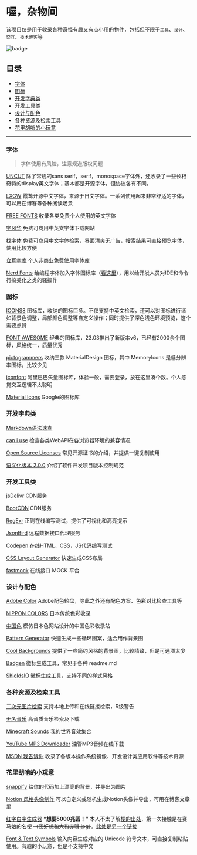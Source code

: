 # 喔，杂物间

该项目仅是用于收录各种奇怪有趣又有点小用的物件，包括但不限于`工具`、`设计`、`交互`、`技术博客`等

![badge](https://img.shields.io/badge/State-useless-orange?style=for-the-badge)

<h2 id='catalog'>目录</h2>

- [字体](#fonts)
- [图标](#icons)
- [开发字典类](#reference-books)
- [开发工具类](#dev-tools)
- [设计与配色](#design)
- [各种资源及检索工具](#resources)
- [花里胡哨的小玩意](#toys)

---
<h3 id='fonts'>字体</h3>

> 字体使用有风险，注意规避版权问题

[UNCUT](https://uncut.wtf/) 除了常规的sans serif，serif，monospace字体外，还收录了一些长相奇特的display英文字体；基本都是开源字体，但协议各有不同。

[LXGW](https://lxgw.github.io/) 霞鹜开源中文字体，来源于日文字体。一系列使用起来非常舒适的字体，可以用在博客等各种阅读场景

[FREE FONTS](https://www.freefonts.io/) 收录各类免费个人使用的英文字体

[字风华](https://www.zifh.com/) 免费可商用中英文字体下载网站

[找字体](https://zfont.cn/) 免费可商用中文字体检索，界面清爽无广告，搜索结果可直接预览字体，使用比较方便

[仓耳字库](http://tsanger.cn/) 个人非商业免费使用字体库

[Nerd Fonts](https://www.nerdfonts.com/font-downloads) 给编程字体加入字体图标库（[看这里](https://www.nerdfonts.com/#home)），用以给开发人员对IDE和命令行搞美化之类的骚操作

<h3 id='icons'>图标</h3>

[ICONS8](https://icons8.com/icons) 图标库，收纳的图标巨多。不仅支持中英文检索，还可以对图标进行诸如背景色调整，局部颜色调整等自定义操作；同时提供了深色浅色环境预览，这个需要点赞

[FONT AWESOME](https://fontawesome.com/search) 经典的图标库，23.03推出了新版本v6，已经有2000余个图标，风格统一，质量优秀

[pictogrammers](https://pictogrammers.com/libraries/) 收纳三款 MaterialDesign 图标，其中 MemoryIcons 是低分辨率图标，比较少见

[iconfont](https://www.iconfont.cn/) 阿里巴巴矢量图标库，体验一般，需要登录，放在这里凑个数。个人感觉交互逻辑不太聪明

[Material Icons](https://fonts.google.com/icons) Google的图标库

<h3 id='reference-books'>开发字典类</h3>

[Markdown语法速查](https://markdown.com.cn/cheat-sheet.html)

[can i use](https://caniuse.com/) 检查各类WebAPI在各浏览器环境的兼容情况

[Open Source Licenses](https://choosealicense.com/licenses/) 常见开源证书的介绍，并提供一键复制使用

[语义化版本 2.0.0](https://semver.org/lang/zh-CN/) 介绍了软件开发项目版本控制规范

<h3 id='dev-tools'>开发工具类</h3>

[jsDelivr](https://www.jsdelivr.com/) CDN服务

[BootCDN](https://www.bootcdn.cn/) CDN服务

[RegExr](https://regexr.com/) 正则在线编写测试，提供了可视化和高亮提示

[JsonBird](https://bird.ioliu.cn/) 远程数据接口代理服务

[Codepen](https://codepen.io/pen/) 在线HTML，CSS，JS代码编写测试

[CSS Layout Generator](https://layout.bradwoods.io/) 快速生成CSS布局

[fastmock](https://www.fastmock.site/#/) 在线接口 MOCK 平台

<h3 id='design'>设计与配色</h3>

[Adobe Color](https://color.adobe.com/zh/create/color-wheel) Adobe配色轮盘，除此之外还有配色方案、色彩对比检查工具等

[NIPPON COLORS](https://nipponcolors.com/) 日本传统色彩收录

[中国色](http://zhongguose.com/) 模仿日本色网站设计的中国色彩收录站

[Pattern Generator](https://doodad.dev/pattern-generator/) 快速生成一些循环图案，适合用作背景图

[Cool Backgrounds](https://coolbackgrounds.io/) 提供了一些简约风格的背景图，比较精致，但是可选项太少

[Badgen](https://badgen.net/) 徽标生成工具，常见于各种 readme.md

[ShieldsIO](https://shields.io/) 徽标生成工具，支持不同的样式风格

<h3 id='resources'>各种资源及检索工具</h3>

[二次元图片检索](https://ascii2d.net/) 支持本地上传和在线链接检索，R级警告

[无名音乐](https://thewind.xyz/) 高音质音乐检索及下载

[Minecraft Sounds](https://o.xbottle.top/mcsounds/) 我的世界音效集合

[YouTube MP3 Downloader](https://en.loader.to/4/) 油管MP3音频在线下载

[MSDN,我告诉你](https://msdn.itellyou.cn/) 收录了各版本操作系统镜像、开发设计类应用软件等技术资源

<h3 id='toys'>花里胡哨的小玩意</h3>

[snappify](https://snappify.com/editor) 给你的代码加上漂亮的背景，并导出为图片

[Notion 风格头像制作](https://notion-avatar.vercel.app/zh) 可以自定义或随机生成Notion头像并导出，可用在博客文章里

[红字白字生成器](https://yurafuca.com/5000choyen/index_cn.html) **“想要5000兆圆！”** 本人不太了解[梗的出处](https://zh.moegirl.org.cn/zh-tw/%E6%83%B3%E8%A6%815000%E5%85%86%E5%9C%86!)，第一次接触是在赛马娘的名梗 ~~（我好想和大和赤骥.jpg）~~。[此处是另一个链接](https://auri.ga/5000generator/)


[Font & Text Symbols](https://instafonts.io/) 输入内容生成对应的 Unicode 符号文本，可直接复制粘贴使用。有趣的小玩意，但是不支持中文

